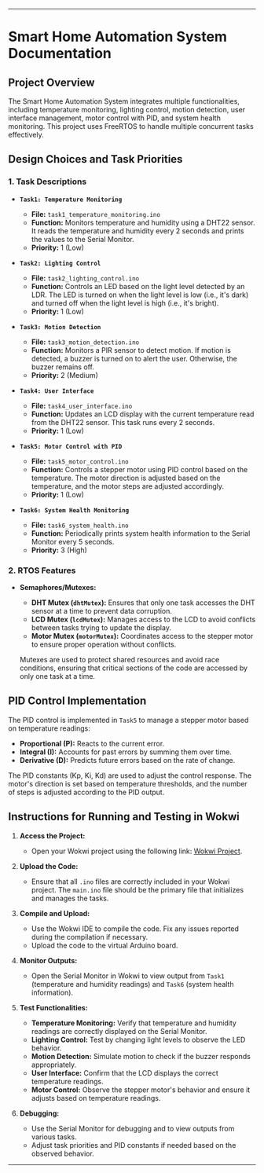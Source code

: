 
---

# **Smart Home Automation System Documentation**

## **Project Overview**

The Smart Home Automation System integrates multiple functionalities, including temperature monitoring, lighting control, motion detection, user interface management, motor control with PID, and system health monitoring. This project uses FreeRTOS to handle multiple concurrent tasks effectively.

## **Design Choices and Task Priorities**

### **1. Task Descriptions**

- **`Task1: Temperature Monitoring`**
  - **File:** `task1_temperature_monitoring.ino`
  - **Function:** Monitors temperature and humidity using a DHT22 sensor. It reads the temperature and humidity every 2 seconds and prints the values to the Serial Monitor.
  - **Priority:** 1 (Low)

- **`Task2: Lighting Control`**
  - **File:** `task2_lighting_control.ino`
  - **Function:** Controls an LED based on the light level detected by an LDR. The LED is turned on when the light level is low (i.e., it's dark) and turned off when the light level is high (i.e., it's bright).
  - **Priority:** 1 (Low)

- **`Task3: Motion Detection`**
  - **File:** `task3_motion_detection.ino`
  - **Function:** Monitors a PIR sensor to detect motion. If motion is detected, a buzzer is turned on to alert the user. Otherwise, the buzzer remains off.
  - **Priority:** 2 (Medium)

- **`Task4: User Interface`**
  - **File:** `task4_user_interface.ino`
  - **Function:** Updates an LCD display with the current temperature read from the DHT22 sensor. This task runs every 2 seconds.
  - **Priority:** 1 (Low)

- **`Task5: Motor Control with PID`**
  - **File:** `task5_motor_control.ino`
  - **Function:** Controls a stepper motor using PID control based on the temperature. The motor direction is adjusted based on the temperature, and the motor steps are adjusted accordingly.
  - **Priority:** 1 (Low)

- **`Task6: System Health Monitoring`**
  - **File:** `task6_system_health.ino`
  - **Function:** Periodically prints system health information to the Serial Monitor every 5 seconds.
  - **Priority:** 3 (High)

### **2. RTOS Features**

- **Semaphores/Mutexes:**
  - **DHT Mutex (`dhtMutex`):** Ensures that only one task accesses the DHT sensor at a time to prevent data corruption.
  - **LCD Mutex (`lcdMutex`):** Manages access to the LCD to avoid conflicts between tasks trying to update the display.
  - **Motor Mutex (`motorMutex`):** Coordinates access to the stepper motor to ensure proper operation without conflicts.

  Mutexes are used to protect shared resources and avoid race conditions, ensuring that critical sections of the code are accessed by only one task at a time.

## **PID Control Implementation**

The PID control is implemented in `Task5` to manage a stepper motor based on temperature readings:
- **Proportional (P):** Reacts to the current error.
- **Integral (I):** Accounts for past errors by summing them over time.
- **Derivative (D):** Predicts future errors based on the rate of change.

The PID constants (Kp, Ki, Kd) are used to adjust the control response. The motor's direction is set based on temperature thresholds, and the number of steps is adjusted according to the PID output.

## **Instructions for Running and Testing in Wokwi**

1. **Access the Project:**
   - Open your Wokwi project using the following link: [Wokwi Project](https://wokwi.com/projects/407931795033906177).

2. **Upload the Code:**
   - Ensure that all `.ino` files are correctly included in your Wokwi project. The `main.ino` file should be the primary file that initializes and manages the tasks.

3. **Compile and Upload:**
   - Use the Wokwi IDE to compile the code. Fix any issues reported during the compilation if necessary.
   - Upload the code to the virtual Arduino board.

4. **Monitor Outputs:**
   - Open the Serial Monitor in Wokwi to view output from `Task1` (temperature and humidity readings) and `Task6` (system health information).

5. **Test Functionalities:**
   - **Temperature Monitoring:** Verify that temperature and humidity readings are correctly displayed on the Serial Monitor.
   - **Lighting Control:** Test by changing light levels to observe the LED behavior.
   - **Motion Detection:** Simulate motion to check if the buzzer responds appropriately.
   - **User Interface:** Confirm that the LCD displays the correct temperature readings.
   - **Motor Control:** Observe the stepper motor's behavior and ensure it adjusts based on temperature readings.

6. **Debugging:**
   - Use the Serial Monitor for debugging and to view outputs from various tasks.
   - Adjust task priorities and PID constants if needed based on the observed behavior.

---
